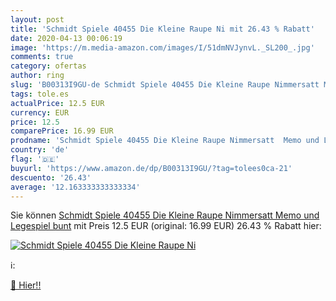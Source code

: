 ```yaml
---
layout: post
title: 'Schmidt Spiele 40455 Die Kleine Raupe Ni mit 26.43 % Rabatt'
date: 2020-04-13 00:06:19
image: 'https://m.media-amazon.com/images/I/51dmNVJynvL._SL200_.jpg'
comments: true
category: ofertas
author: ring
slug: 'B00313I9GU-de Schmidt Spiele 40455 Die Kleine Raupe Nimmersatt Memo und...'
tags: tole.es
actualPrice: 12.5 EUR
currency: EUR
price: 12.5
comparePrice: 16.99 EUR
prodname: 'Schmidt Spiele 40455 Die Kleine Raupe Nimmersatt  Memo und Legespiel  bunt'
country: 'de'
flag: '🇩🇪'
buyurl: 'https://www.amazon.de/dp/B00313I9GU/?tag=tolees0ca-21'
descuento: '26.43'
average: '12.163333333333334'
---
```


Sie können [Schmidt Spiele 40455 Die Kleine Raupe Nimmersatt  Memo und Legespiel  bunt](https://www.amazon.de/dp/B00313I9GU/?tag=tolees0ca-21) mit Preis 12.5 EUR (original: 16.99 EUR) 26.43 % Rabatt hier:

[![Schmidt Spiele 40455 Die Kleine Raupe Ni](https://m.media-amazon.com/images/I/51dmNVJynvL._SL200_.jpg)](https://www.amazon.de/dp/B00313I9GU/?tag=tolees0ca-21)

ℹ️:


[🛒 Hier!!](https://www.amazon.de/dp/B00313I9GU/?tag=tolees0ca-21)
